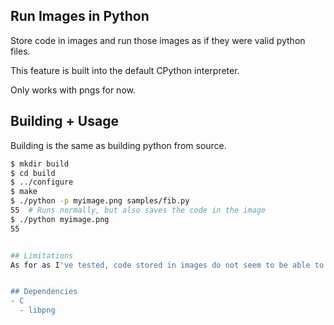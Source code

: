 ## Run Images in Python
Store code in images and run those images as if they were valid python files.

This feature is built into the default CPython interpreter.

Only works with pngs for now.

## Building + Usage
Building is the same as building python from source.
```sh
$ mkdir build
$ cd build
$ ../configure
$ make
$ ./python -p myimage.png samples/fib.py
55  # Runs normally, but also saves the code in the image
$ ./python myimage.png
55


## Limitations
As for as I've tested, code stored in images do not seem to be able to user frameworks from virtualenvs.


## Dependencies
- C
  - libpng
